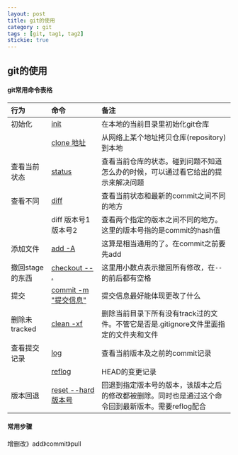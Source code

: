 ```yaml
---
layout: post
title: git的使用
category : git
tags : [git, tag1, tag2]
stickie: true
---
```

## git的使用

#### git常用命令表格

| 行为 | 命令 | 备注 |
| :-- | :-- | :-- |
| 初始化 | [init](#init) | 在本地的当前目录里初始化git仓库 |
|  | [clone 地址](#clone) | 从网络上某个地址拷贝仓库(repository)到本地 |
| 查看当前状态 | [status](#status) | 查看当前仓库的状态。碰到问题不知道怎么办的时候，可以通过看它给出的提示来解决问题 |
| 查看不同 | [diff](#diff) | 查看当前状态和最新的commit之间不同的地方 |
|  | diff 版本号1 版本号2 | 查看两个指定的版本之间不同的地方。这里的版本号指的是commit的hash值 |
| 添加文件 | [add -A](#add) | 这算是相当通用的了。在commit之前要先add |
| 撤回stage的东西 | [checkout -- .](#checkout) | 这里用小数点表示撤回所有修改，在`--`的前后都有空格 |
| 提交 | [commit -m "提交信息"](#commit) | 提交信息最好能体现更改了什么 |
| 删除未tracked | [clean -xf](#clean) | 删除当前目录下所有没有track过的文件。不管它是否是.gitignore文件里面指定的文件夹和文件 |
| 查看提交记录 | [log](#log) | 查看当前版本及之前的commit记录 |
|  | [reflog](#reflog) | HEAD的变更记录 |
| 版本回退 | [reset --hard 版本号](#reset) | 回退到指定版本号的版本，该版本之后的修改都被删除。同时也是通过这个命令回到最新版本。需要reflog配合 |

#### 常用步骤
增删改》add》commit》pull 


